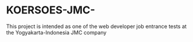 # KOERSOES-JMC-
This project is intended as one of the web developer job entrance tests at the Yogyakarta-Indonesia JMC company

